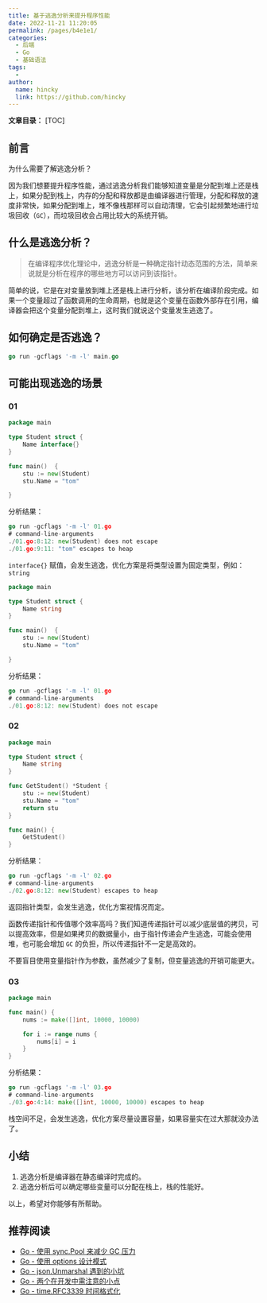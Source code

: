 ```yaml
---
title: 基于逃逸分析来提升程序性能
date: 2022-11-21 11:20:05
permalink: /pages/b4e1e1/
categories:
  - 后端
  - Go
  - 基础语法
tags:
  - 
author: 
  name: hincky
  link: https://github.com/hincky
---
```

**文章目录：**
[TOC]

## 前言

为什么需要了解逃逸分析？

因为我们想要提升程序性能，通过逃逸分析我们能够知道变量是分配到堆上还是栈上，如果分配到栈上，内存的分配和释放都是由编译器进行管理，分配和释放的速度非常快，如果分配到堆上，堆不像栈那样可以自动清理，它会引起频繁地进行垃圾回收（`GC`），而垃圾回收会占用比较大的系统开销。

## 什么是逃逸分析？

> 在编译程序优化理论中，逃逸分析是一种确定指针动态范围的方法，简单来说就是分析在程序的哪些地方可以访问到该指针。

简单的说，它是在对变量放到堆上还是栈上进行分析，该分析在编译阶段完成。如果一个变量超过了函数调用的生命周期，也就是这个变量在函数外部存在引用，编译器会把这个变量分配到堆上，这时我们就说这个变量发生逃逸了。

## 如何确定是否逃逸？

``` go
go run -gcflags '-m -l' main.go
```

## 可能出现逃逸的场景

### 01

``` go
package main

type Student struct {
	Name interface{}
}

func main()  {
	stu := new(Student)
	stu.Name = "tom"

}
```

分析结果：

``` go
go run -gcflags '-m -l' 01.go
# command-line-arguments
./01.go:8:12: new(Student) does not escape
./01.go:9:11: "tom" escapes to heap
```

`interface{}` 赋值，会发生逃逸，优化方案是将类型设置为固定类型，例如：`string`

``` go
package main

type Student struct {
	Name string
}

func main()  {
	stu := new(Student)
	stu.Name = "tom"

}
```

分析结果：

``` go
go run -gcflags '-m -l' 01.go
# command-line-arguments
./01.go:8:12: new(Student) does not escape
```

### 02

``` go
package main

type Student struct {
	Name string
}

func GetStudent() *Student {
	stu := new(Student)
	stu.Name = "tom"
	return stu
}

func main() {
	GetStudent()
}

```

分析结果：

``` go
go run -gcflags '-m -l' 02.go
# command-line-arguments
./02.go:8:12: new(Student) escapes to heap
```

返回指针类型，会发生逃逸，优化方案视情况而定。

函数传递指针和传值哪个效率高吗？我们知道传递指针可以减少底层值的拷贝，可以提高效率，但是如果拷贝的数据量小，由于指针传递会产生逃逸，可能会使用堆，也可能会增加 `GC` 的负担，所以传递指针不一定是高效的。

不要盲目使用变量指针作为参数，虽然减少了复制，但变量逃逸的开销可能更大。

### 03

``` go
package main

func main() {
	nums := make([]int, 10000, 10000)

	for i := range nums {
		nums[i] = i
	}
}
```

分析结果：

``` go
go run -gcflags '-m -l' 03.go
# command-line-arguments
./03.go:4:14: make([]int, 10000, 10000) escapes to heap
```

栈空间不足，会发生逃逸，优化方案尽量设置容量，如果容量实在过大那就没办法了。

## 小结

1. 逃逸分析是编译器在静态编译时完成的。
2. 逃逸分析后可以确定哪些变量可以分配在栈上，栈的性能好。

以上，希望对你能够有所帮助。

## 推荐阅读

- [Go - 使用 sync.Pool 来减少 GC 压力](https://mp.weixin.qq.com/s/0NVp59uI8h9WTp68wtb7XQ)
- [Go - 使用 options 设计模式](https://mp.weixin.qq.com/s/jvSbZ0_g_EFqaR2TmjjO8w)
- [Go - json.Unmarshal 遇到的小坑](https://mp.weixin.qq.com/s/ykZCZb9IAXJaKAx_cO7YjA)
- [Go - 两个在开发中需注意的小点](https://mp.weixin.qq.com/s/-QCG61vh6NVJUWz6tOY7Gw)
- [Go - time.RFC3339 时间格式化](https://mp.weixin.qq.com/s/1pFVaMaWItp8zCXotQ9iBg)